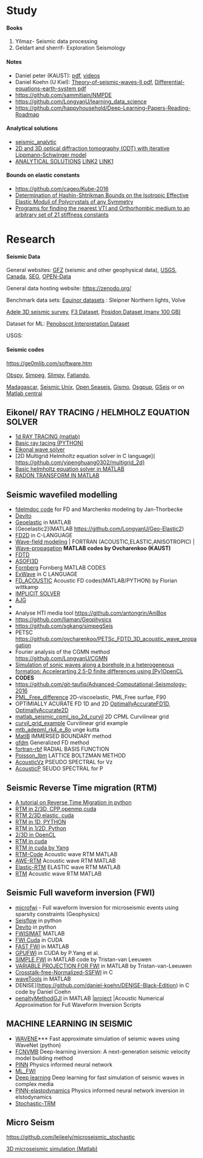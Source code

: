 # Study 

#### Books

1. Yilmaz- Seismic data processing
2. Geldart and sherrif- Exploration Seismology

#### Notes

* Daniel peter (KAUST): [pdf](https://github.com/danielpeter/teaching-computational-geophysics ), [videos](https://www.youtube.com/watch?v=t_sJcFkU4Nc&list=PL7cRg1PSqkYsqmMVC_6SZjj6Oh9WesDig)
* Daniel Koehn (U Kiel): [Theory-of-seismic-waves-II pdf](https://github.com/daniel-koehn/Theory-of-seismic-waves-II), [Differential-equations-earth-system pdf ](https://github.com/daniel-koehn/Differential-equations-earth-system)
* https://github.com/sammitjain/NMPDE
* https://github.com/LongyanU/learning_data_science
* https://github.com/happyhousehold/Deep-Learning-Papers-Reading-Roadmap

#### Analytical solutions 

* [seismic_analytic](https://github.com/gfabieno/seismic_analytic) 
* [2D and 3D optical diffraction tomography (ODT) with iterative Lippmann-Schwinger model](https://github.com/YangFangShu/Lippmann-Schwinger)
* [ANALYTICAL SOLUTIONS](https://github.com/LongyanU/Geo-elastic3) [LINK2](https://github.com/LongyanU/Geo-Elastic2)   [LINK1](https://github.com/LongyanU/Geo-Elastic) 

#### Bounds on elastic constants 

* https://github.com/cageo/Kube-2016
* [Determination of Hashin-Shtrikman Bounds on the Isotropic Effective Elastic Moduli of Polycrystals of any Symmetry](https://github.com/cageo/Brown-2015)
* [Programs for finding the nearest VTI and Orthorhombic medium to an arbitrary set of 21 stiffness constants](https://software.seg.org/2005/0001/index.html)



# Research 

#### Seismic Data 

General websites: [GFZ](https://dataservices.gfz-potsdam.de/portal/) (seismic and other geophysical data), [USGS](https://www.usgs.gov/programs/cmhrp), [Canada](http://gdr.agg.nrcan.gc.ca/gdrdap/dap/search-eng.php), [SEG](https://wiki.seg.org/wiki/Open_data), [OPEN-Data](https://data.world/datasets/open-data)

General data hosting website: https://zenodo.org/

Benchmark data sets: 
[Equinor datasets](https://data.equinor.com/) : Sleipner Northern lights, Volve 

[Adele 3D seismic survey](https://zenodo.org/records/4299758),  [F3 Dataset](https://terranubis.com/datainfo/F3-Demo-2020), [Posidon Dataset (many 100 GB)](https://drive.google.com/drive/folders/0B7brcf-eGK8Cbk9ueHA0QUU4Zjg?resourcekey=0-njGYrj9ZlE751Oi1-89sOg)

Dataset for ML: [Penobscot Interpretation Dataset](https://zenodo.org/records/3924682)

USGS: 



#### Seismic codes

https://ge0mlib.com/software.htm

[Obspy](https://github.com/obspy/obspy), [Simpeg](https://github.com/simpeg/simpeg), [Slimpy](https://github.com/slimgroup/SLIMpy), [Fatiando](https://github.com/fatiando/fatiando), 

[Madagascar](https://github.com/ahay ), [Seismic Unix](https://github.com/JohnWStockwellJr/SeisUnix),
[Open Seaseis](https://github.com/JohnWStockwellJr/OpenSeaSeis), 
[Gismo](https://github.com/geoscience-community-codes/GISMO), [Osgpup](https://github.com/mheriyanto/OSGPUP), [GSeis](https://github.com/kerim371/G_Seis) or on [Matlab central](https://in.mathworks.com/matlabcentral/mlc-downloads/downloads/f39a635d-d166-4396-9b6a-65bc4b78db4b/a670c38e-2653-4226-aee8-1c3eb4553534/images/screenshot.jpg)



## Eikonel/ RAY TRACING / HELMHOLZ EQUATION SOLVER
* [1d RAY TRACING (matlab)](https://github.com/TcheL/RT1D|) 
* [Basic ray tacing (PYTHON)](https://github.com/jmcmahan/basic_numpy_raytracer) 
* [Eikonal wave solver](https://github.com/antongrin/eikonal-tutorial)
* [2D Multigrid  Helmholtz equation solver in C language]( https://github.com/yipenghuang0302/multigrid_2d}   
* [Basic helmholtz equation solver in MATLAB](https://github.com/jmcmahan/Basic-2D-Helmholtz-Solver) 
* [RADON TRANSFORM IN MATLAB](https://github.com/cageo/Schultz-2012)


## Seismic wavefiled modelling 
* [fdelmdoc code](https://github.com/JanThorbecke/OpenSource) for FD and Marchenko modeling by Jan-Thorbecke 
* [Devito](https://github.com/slimgroup/Devito-Examples)          
* [Geoelastic](https://github.com/LongyanU/Geo-elastic3)          in MATLAB
* [Geoelastic2](MATLAB https://github.com/LongyanU/Geo-Elastic2)  
* [FD2D](https://github.com/LongyanU/FD2D_ModelPre )             in C-LANGUAGE
* [Wave-field modeling](https://github.com/lupanlpb/numerical-modeling-of-wave-field) | FORTRAN (ACOUSTIC,ELASTIC,ANISOTROPIC)  |
* [Wave-propagation](https://github.com/ovcharenkoo/WaveProp_in_MATLAB )  **MATLAB codes by Ovcharenkoo (KAUST)**
* [FDTD](https://github.com/ovcharenkoo/CUDA_FDTD_2D_acoustic_wave_propagation)
* [ASOFI3D](https://github.com/swag-kaust/ASOFI3D)     
* [Fornberg](https://github.com/LongyanU/Fornberg)     Fornberg  MATLAB   CODES
* [ExWave](https://github.com/LongyanU/SOFTX_2018_172) in C LANGUAGE 
* [FD_ACOUSTIC](https://github.com/florianwittkamp/FD_ACOUSTIC) Acoustic FD codes(MATLAB/PYTHON) by Florian wittkamp
* [IMPLICIT SOLVER](https://github.com/LongyanU/Implicit2) 
* [AJG](https://github.com/LongyanU/AJG)
* 
* Analyse HTI media tool  https://github.com/antongrin/AniBox
* https://github.com/liaman/Geophysics 
* https://github.com/sgkang/simpegSeis
* PETSC https://github.com/ovcharenkoo/PETSc_FDTD_3D_acoustic_wave_propagation
* Fourier analysis of the CGMN method   https://github.com/LongyanU/CGMN
* [Simulation of sonic waves along a borehole in a heterogeneous formation: Accelerarting 2.5-D finite differences using [Py]OpenCL](https://github.com/cageo/Iturraran-Viveros-2013/blob/master/FD25D_CL.py)
* **CODES**  
* https://github.com/git-taufiq/Advanced-Computational-Seismology-2016
* [PML_Free_difference](https://github.com/seismobassoon/PML_Free_difference) 2D-viscoelastic, PML,Free surfae, F90
* OPTIMIALLY ACURATE FD 1D  and 2D [OptimallyAccurateFD1D](https://github.com/seismobassoon/OptimallyAccurateFD1D), [OptimallyAccurate2D](https://github.com/seismobassoon/OptimallyAccurate2D) 
* [matlab_seismic_cpml_iso_2d_curvil](https://github.com/ovcharenkoo/matlab_seismic_cpml_iso_2d_curvil) 2D CPML Curvilinear grid 
* [curvil_grid_example](https://github.com/ovcharenkoo/curvil_grid_example)  Curvilinear grid example
* [mtb_adepml_rk4_e_8o](https://github.com/ovcharenkoo/mtb_adepml_rk4_e_8o) unge kutta 
* [MatIB](https://github.com/eldila/MatIB)  IMMERSED BOUNDARY method 
* [gfdm](https://github.com/ivan-pi/gfdm)  Generalized FD method
* [fortran-rbf](https://github.com/ivan-pi/fortran-rbf) RADIAL BASIS FUNCTION 
* [Poisson_lbm](https://github.com/ivan-pi/poisson_lbm) LATTICE BOLTZMAN METHOD 
* [AcousticVz](https://github.com/LongyanU/AcousticVz) PSEUDO SPECTRAL for Vz
* [AcousticP](https://github.com/LongyanU/AcousticP) SEUDO SPECTRAL for P


## Seismic Reverse Time migration (RTM)
* [A tutorial on Reverse Time Migration in python](https://github.com/antongrin/rtm-migration-tutorial/) 
* [RTM in 2/3D, CPP,openmp,cuda](https://github.com/brightskiesinc/Reverse_Time_Migration)
* [RTM 2/3D,elastic, cuda](https://github.com/GEOZ1/2D_and_3D_elastic_reverse_time_migration)
* [RTM in 1D, PYTHON](https://github.com/ar4/lsrtm_1d)
* [RTM in 1/2D, Python](https://github.com/geraldo7junior/python-rtm-algorithm)
* [2/3D in OpenCL](https://github.com/gfabieno/SeisCL)
* [RTM in cuda](https://software.seg.org/2019/0001/index.html)
* [RTM in cuda by Yang](https://github.com/cageo/Yang-2014)
* [RTM-Code](https://github.com/ejchicaq-unal/RTM-MatLab-Code) Acoustic wave RTM MATLAB 
* [AWE-RTM](https://github.com/AlbertZhangHIT/AWE-Reverve-Time-Migration)  Acoustic wave RTM MATLAB 
* [Elastic-RTM](https://github.com/zhoushiqi47/elastic-RTM-matlab) ELASTIC wave RTM MATLAB 
* [RTM](https://github.com/happyhousehold/Code_Matlab_RTM/ )  Acoustic wave RTM MATLAB


## Seismic Full waveform inversion (FWI)
* [microfwi](https://github.com/bshekar/microfwi) - Full waveform Inversion for microseismic events using sparsity constraints (Geophysics) 
* [Seisflow](https://github.com/happyhousehold/seisflows) in python
* [Devito]( https://github.com/AlbertZhangHIT/devito-fwi ) in python
* [FWISIMAT](https://github.com/sagarpgs/FWISIMAT) MATLAB
* [FWI Cuda](https://github.com/jedfang/FWI-using-temporal-fourth-FD-modelling) in CUDA 
* [FAST FWI](https://github.com/geobook2015/fastFWI) in MATLAB 
* [GPUFWI](https://software.seg.org/2015/0003/index.html) in  CUDA by P.Yang et al.
* [SIMPLE FWI](https://github.com/TristanvanLeeuwen/SimpleFWI) in MATLAB  code by Tristan-van Leeuwen
* [VARIABLE PROJECTION FOR FWI](https://github.com/TristanvanLeeuwen/Variable-Projection-for-FWI) in MATLAB by Tristan-van-Leeuwen
* [Crosstalk-free-Normalized-SSFWI](https://github.com/qingchenzhang/Crosstalk-free-Normalized-SSFWI) in C
* [waveTools](https://github.com/stephenshank/wavetools)            in  MATLAB 
* DENISE](https://github.com/daniel-koehn/DENISE-Black-Edition)    in C code by Daniel Coehn
* [penaltyMethodGJI](https://github.com/slimgroup/PenaltyMethodGJI)  in  MATLAB 
|[project](https://github.com/mikaelyuan/TPG4155-Project-Autumn-2018-10022-10024) |Acoustic Numerical Approximation for Full Waveform Inversion Scripts 


## MACHINE LEARNING IN SEISMIC 
* [WAVENE](https://github.com/benmoseley/seismic-simulation-wavenet)*** Fast approximate simulation of seismic waves using WaveNet (python)
* [FCNVMB](https://github.com/YangFangShu/FCNVMB-Deep-learning-based-seismic-velocity-model-building) Deep-learning inversion: A next-generation seismic velocity model building method
* [PINN](https://github.com/geobook2015/PINNeikonal/tree/master/codes) Physics informed neural network 
* [ML_FWI](https://github.com/Ursula-Iturraran/ML_full_wave_Inversion) 
* [Deep learning](https://github.com/benmoseley/seismic-simulation-complex-media) Deep learning for fast simulation of seismic waves in complex media 
* [PINN-elastodynamics](https://github.com/ovcharenkoo/PINN-elastodynamics) Physics informed neural network inversion in elstodynamics 
* [Stochastic-TRM](https://github.com/cwkinros/Stochastic-TRM)  

## Micro Seism

https://github.com/leileely/microseismic_stochastic

[3D microseismic simulation (Matlab)](https://github.com/leileely/microseismic_stochastic) 
